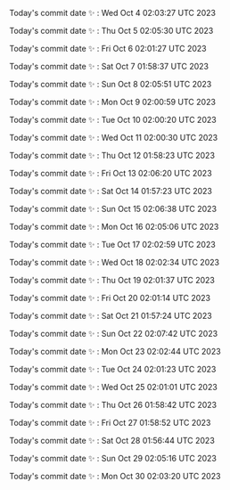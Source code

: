 Today's commit date ✨ : Wed Oct 4 02:03:27 UTC 2023 

Today's commit date ✨ : Thu Oct 5 02:05:30 UTC 2023 

Today's commit date ✨ : Fri Oct 6 02:01:27 UTC 2023 

Today's commit date ✨ : Sat Oct 7 01:58:37 UTC 2023 

Today's commit date ✨ : Sun Oct 8 02:05:51 UTC 2023 

Today's commit date ✨ : Mon Oct 9 02:00:59 UTC 2023 

Today's commit date ✨ : Tue Oct 10 02:00:20 UTC 2023 

Today's commit date ✨ : Wed Oct 11 02:00:30 UTC 2023 

Today's commit date ✨ : Thu Oct 12 01:58:23 UTC 2023 

Today's commit date ✨ : Fri Oct 13 02:06:20 UTC 2023 

Today's commit date ✨ : Sat Oct 14 01:57:23 UTC 2023 

Today's commit date ✨ : Sun Oct 15 02:06:38 UTC 2023 

Today's commit date ✨ : Mon Oct 16 02:05:06 UTC 2023 

Today's commit date ✨ : Tue Oct 17 02:02:59 UTC 2023 

Today's commit date ✨ : Wed Oct 18 02:02:34 UTC 2023 

Today's commit date ✨ : Thu Oct 19 02:01:37 UTC 2023 

Today's commit date ✨ : Fri Oct 20 02:01:14 UTC 2023 

Today's commit date ✨ : Sat Oct 21 01:57:24 UTC 2023 

Today's commit date ✨ : Sun Oct 22 02:07:42 UTC 2023 

Today's commit date ✨ : Mon Oct 23 02:02:44 UTC 2023 

Today's commit date ✨ : Tue Oct 24 02:01:23 UTC 2023 

Today's commit date ✨ : Wed Oct 25 02:01:01 UTC 2023 

Today's commit date ✨ : Thu Oct 26 01:58:42 UTC 2023 

Today's commit date ✨ : Fri Oct 27 01:58:52 UTC 2023 

Today's commit date ✨ : Sat Oct 28 01:56:44 UTC 2023 

Today's commit date ✨ : Sun Oct 29 02:05:16 UTC 2023 

Today's commit date ✨ : Mon Oct 30 02:03:20 UTC 2023 

